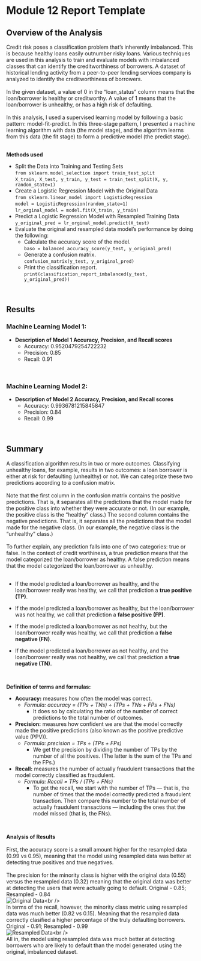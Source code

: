 # Module 12 Report Template

## Overview of the Analysis

Credit risk poses a classification problem that’s inherently imbalanced. This is because healthy loans easily outnumber risky loans. Various techniques are used in this analysis to train and evaluate models with imbalanced classes that can identify the creditworthiness of borrowers.  A dataset of historical lending activity from a peer-to-peer lending services company is analyzed to identify the creditworthiness of borrowers.<br />
<br />
In the given dataset, a value of 0 in the “loan_status” column means that the loan/borrower is healthy or creditworthy. A value of 1 means that the loan/borrower is unhealthy, or has a high risk of defaulting.<br />
<br />
In this analysis, I used a supervised learning model by following a basic pattern: model-fit-predict. In this three-stage pattern, I presented a machine learning algorithm with data (the model stage), and the algorithm learns from this data (the fit stage) to form a predictive model (the predict stage).<br />
<br />

**Methods used**<br />
* Split the Data into Training and Testing Sets<br />
    `from sklearn.model_selection import train_test_split`<br />
    `X_train, X_test, y_train, y_test = train_test_split(X, y, random_state=1)`<br />
* Create a Logistic Regression Model with the Original Data<br />
    `from sklearn.linear_model import LogisticRegression`<br />
    `model = LogisticRegression(random_state=1)`<br />
    `lr_orginal_model = model.fit(X_train, y_train)`<br />
* Predict a Logistic Regression Model with Resampled Training Data<br />
    `y_original_pred = lr_orginal_model.predict(X_test)`<br />
* Evaluate the original and resampled data model’s performance by doing the following:<br />
    * Calculate the accuracy score of the model.<br />
            `baso = balanced_accuracy_score(y_test, y_original_pred)`<br />
    * Generate a confusion matrix.<br />
            `confusion_matrix(y_test, y_original_pred)`<br />
    * Print the classification report.<br />
            `print(classification_report_imbalanced(y_test, y_original_pred))`<br />
<br />

## Results

### **Machine Learning Model 1:** <br />
  * **Description of Model 1 Accuracy, Precision, and Recall scores**<br />
    * Accuracy: 0.9520479254722232<br />
    * Precision: 0.85<br />
    * Recall: 0.91<br />
<br />

### **Machine Learning Model 2:**
  * **Description of Model 2 Accuracy, Precision, and Recall scores**
    * Accuracy: 0.9936781215845847
    * Precision: 0.84
    * Recall: 0.99
<br />

## Summary

A classification algorithm results in two or more outcomes. Classifying unhealthy loans, for example, results in two outcomes: a loan borrower is either at risk for defaulting (unhealthy) or not. We can categorize these two predictions according to a confusion matrix.<br />
<br />
Note that the first column in the confusion matrix contains the positive predictions. That is, it separates all the predictions that the model made for the positive class into whether they were accurate or not. (In our example, the positive class is the “healthy” class.) The second column contains the negative predictions. That is, it separates all the predictions that the model made for the negative class. (In our example, the negative class is the “unhealthy” class.)<br />
<br />
To further explain, any prediction falls into one of two categories: true or false. In the context of credit worthiness, a true prediction means that the model categorized the loan/borrower as healthy. A false prediction means that the model categorized the loan/borrower as unhealthy.<br />
<br />

* If the model predicted a loan/borrower as healthy, and the loan/borrower really was healthy, we call that prediction a **true positive (TP)**.

* If the model predicted a loan/borrower as healthy, but the loan/borrower was not healthy, we call that prediction a **false positive (FP)**.

* If the model predicted a loan/borrower as not healthy, but the loan/borrower really was healthy, we call that prediction a **false negative (FN)**.

* If the model predicted a loan/borrower as not healthy, and the loan/borrower really was not healthy, we call that prediction a **true negative (TN)**.
<br />

**Definition of terms and formulas:**<br />
* **Accuracy:** measures how often the model was correct.<br />
    * *Formula: accuracy = (TPs + TNs) ÷ (TPs + TNs + FPs + FNs)* <br />
        * It does so by calculating the ratio of the number of correct predictions to the total number of outcomes.<br />
* **Precision:** measures how confident we are that the model correctly made the positive predictions (also known as the positive predictive value (PPV)).<br />
    * *Formula: precision = TPs ÷ (TPs + FPs)*<br />
        * We get the precision by dividing the number of TPs by the number of all the positives. (The latter is the sum of the TPs and the FPs.)<br />
* **Recall:** measures the number of actually fraudulent transactions that the model correctly classified as fraudulent.<br />
    * *Formula: Recall = TPs / (TPs + FNs)*<br />
        * To get the recall, we start with the number of TPs — that is, the number of times that the model correctly predicted a fraudulent transaction. Then compare this number to the total number of actually fraudulent transactions — including the ones that the model missed (that is, the FNs).<br />
<br />

**Analysis of Results**<br />
<br />
First, the accuracy score is a small amount higher for the resampled data (0.99 vs 0.95), meaning that the model using resampled data was better at detecting true positives and true negatives.<br />
<br />
The precision for the minority class is higher with the original data (0.55) versus the resampled data (0.32) meaning that the original data was better at detecting the users that were actually going to default. Original - 0.85; Resampled - 0.84<br />
![Original Data]("https://github.com/stipptracie/Credit_Risk_Analysis/blob/main/Resources/original_classification_report.png")<br />
<br />
In terms of the recall, however, the minority class metric using resampled data was much better (0.82 vs 0.15). Meaning that the resampled data correctly clasified a higher percentage of the truly defaulting borrowers.  Original - 0.91; Resampled - 0.99<br />
![Resampled Data]("https://github.com/stipptracie/Credit_Risk_Analysis/blob/main/Resources/resampled_classification_report.png")<br />
<br />
All in, the model using resampled data was much better at detecting borrowers who are likely to default than the model generated using the original, imbalanced dataset.<br />


